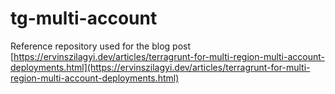 # tg-multi-account

Reference repository used for the blog post [https://ervinszilagyi.dev/articles/terragrunt-for-multi-region-multi-account-deployments.html](https://ervinszilagyi.dev/articles/terragrunt-for-multi-region-multi-account-deployments.html)